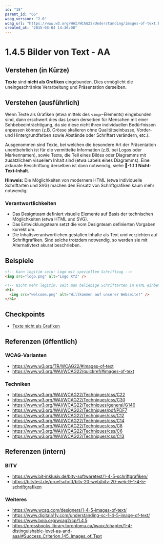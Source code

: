 ```yaml
---
id: "18"
parent_id: "66"
wcag_version: "2.0"
wcag_url: "https://www.w3.org/WAI/WCAG22/Understanding/images-of-text.html"
created_at: "2015-08-04 14:36:00"
---
```


# 1.4.5 Bilder von Text - AA

## Verstehen (in Kürze)

**Texte** sind **nicht als Grafiken** eingebunden. Dies ermöglicht die uneingeschränkte Verarbeitung und Präsentation derselben.

## Verstehen (ausführlich)

Wenn Texte als Grafiken (etwa mittels des `<img>`-Elements) eingebunden sind, dann erschwert dies das Lesen derselben für Menschen mit einer Sehbebeeinträchtigung, da sie diese nicht ihren individuellen Bedürfnissen anpassen können (z.B. Grösse skalieren ohne Qualitätseinbusse, Vorder- und Hintergrundfarben sowie Abstände oder Schriftart verändern, etc.).

Ausgenommen sind Texte, bei welchen die besondere Art der Präsentation unentbehrlich ist für die vermittelte Information (z.B. bei Logos oder Markennamen), sowie Texte, die Teil eines Bildes oder Diagramms mit zusätzlichem visuellem Inhalt sind (etwa Labels eines Diagramms). Eine akkurate Beschriftung derselben ist dann notwendig, siehe **📜-1.1.1 Nicht-Text-Inhalt**.

**Hinweis:** Die Möglichkeiten von modernem HTML (etwa individuelle Schriftarten und SVG) machen den Einsatz von Schriftgrafiken kaum mehr notwendig.

### Verantwortlichkeiten

- Das Designteam definiert visuelle Elemente auf Basis der technischen Möglichkeiten (etwa HTML und SVG).
- Das Entwicklungsteam setzt die vom Designteam definierten Vorgaben korrekt um.
- Die Inhaltsverantwortlichen gestalten Inhalte als Text und verzichten auf Schriftgrafiken. Sind solche trotzdem notwendig, so werden sie mit Alternativtext akurat beschrieben.

## Beispiele

```html
<!-- Kann legitim sein: Logo mit speziellem Schriftzug -->
<img src="logo.png" alt="Logo XYZ" />

<!-- Nicht mehr legitim, seit man beliebige Schriftarten in HTML einbetten kann -->
<h1>
  <img src="welcome.png" alt="Willkommen auf unserer Webseite!" />
</h1>
```

## Checkpoints

- [Texte nicht als Grafiken](texte-nicht-als-grafiken)

## Referenzen (öffentlich)

### WCAG-Varianten
- <https://www.w3.org/TR/WCAG22/#images-of-text>
- <https://www.w3.org/WAI/WCAG22/quickref/#images-of-text>

### Techniken
- <https://www.w3.org/WAI/WCAG22/Techniques/css/C22>
- <https://www.w3.org/WAI/WCAG22/Techniques/css/C30>
- <https://www.w3.org/WAI/WCAG22/Techniques/general/G140>
- <https://www.w3.org/WAI/WCAG22/Techniques/pdf/PDF7>
- <https://www.w3.org/WAI/WCAG22/Techniques/css/C12>
- <https://www.w3.org/WAI/WCAG22/Techniques/css/C14>
- <https://www.w3.org/WAI/WCAG22/Techniques/css/C8>
- <https://www.w3.org/WAI/WCAG22/Techniques/css/C6>
- <https://www.w3.org/WAI/WCAG22/Techniques/css/C13>

## Referenzen (intern)

### BITV
- <https://www.bit-inklusiv.de/bitv-softwaretest/1-4-5-schriftgrafiken/>
- <https://bitvtest.de/pruefschritt/bitv-20-web/bitv-20-web-9-1-4-5-schriftgrafiken>

### Weiteres
- <https://www.wcag.com/designers/1-4-5-images-of-text/>
- <https://www.digitala11y.com/understanding-sc-1-4-5-image-of-text/>
- <https://www.boia.org/wcag2/cp/1.4.5>
- <https://pressbooks.library.torontomu.ca/iwacc/chapter/1-4-distinguishable-level-aa-and-aaa/#Success_Criterion_145_Images_of_Text>